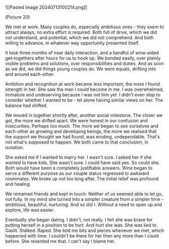 ![[Pasted image 20240713100214.png]] 

(Picture 20)

We met at work. Many couples do, especially ambitious ones - they seem to attract always, no extra effort is required. Both full of drive, which we did not understand, and potential, which we did not comprehend. And both willing to advance, in whatever way opportunity presented itself. 

It took three months of near daily interaction, and a handful of wine-aided get-togethers after hours for us to hook up. We bonded easily, over plainly visible problems and solutions, over responsibilities and duties. And as soon as we did, we did things young couples do.  We were equals, drifting into and around each-other. 

Ambition and recognition at work became less important, the more I found strength in her. She saw the man I could become in me. I was overwhelmed, immature and undeserving because I was not him yet. I didn't even stop to consider whether I wanted to be - let alone having similar views on her. The balance had shifted. 

We moved in together shortly after, another social milestone. The closer we got, the more we drifted apart. We were honest in our confusion and insecurities. Perhaps too much. The more we began to see ourselves and each-other as growing and developing beings, the more we realised that the support we thought we had found, was eroding, undependable. That's not what's supposed to happen. We both came to that conclusion, in isolation. 

She asked me if I wanted to marry her. I wasn't sure. I asked her if she wanted to have kids. She wasn't sure. I could have said yes. So could she. Both would have been a completely justifiable answers. Wine began to serve a different purpose as our couple status regressed to awkward roommates. We broke up not too long after. The initial relief was profound and healing. 

We remained friends and kept in touch. Neither of us seemed able to let go, not fully. In my mind she turned into a simpler creature from a simpler time - ambitious, beautiful, nurturing. And so did I. Without a need to open up and explore, life was easier. 

Eventually she began dating. I didn't, not really. I felt she was brave for putting herself in a position to be hurt. And hurt she was. She was lied to. Gaslit. Stalked. Raped. She told me bits and pieces whenever we met, which happened with time. I couldn't be there for her then any more than I could before. She resented me that. I can't say I blame her. 

